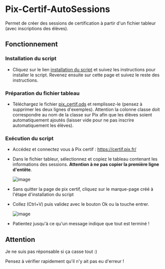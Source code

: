 # Pix-Certif-AutoSessions
 
Permet de créer des sessions de certification à partir d'un fichier tableur (avec inscriptions des élèves).

## Fonctionnement

### Installation du script

- Cliquez sur le lien [installation du script](https://degrangem.github.io/Pix-Certif-AutoSessions/) et suivez les instructions pour installer le script. Revenez ensuite sur cette page et suivez le reste des instructions.

### Préparation du fichier tableau

- Téléchargez le fichier [pix_certif.ods](https://github.com/DegrangeM/Pix-Certif-AutoSessions/raw/master/pix_certif.ods) et remplissez-le (pensez à supprimer les deux lignes d'exemples). Attention la colonne classe doit correspondre au nom de la classe sur Pix afin que les élèves soient automatiquement ajoutés (laisser vide pour ne pas inscrire automatiquement les élèves).

### Exécution du script

- Accédez et connectez vous à Pix certif : https://certif.pix.fr/

- Dans le fichier tableur, sélectionnez et copiez le tableau contenant les informations des sessions. **Attention à ne pas copier la première ligne d'entête**.

  ![image](https://user-images.githubusercontent.com/53106394/214413223-c3777489-3b1b-4eb3-a7a4-d610854d9f84.png)

- Sans quitter la page de pix certif, cliquez sur le marque-page créé à l'étape d'installation du script

- Collez (Ctrl+V) puis validez avec le bouton Ok ou la touche entrer.

  ![image](https://user-images.githubusercontent.com/53106394/214414374-d024e7cb-01de-4892-8f16-bd378d30d874.png)

- Patientez jusqu'à ce qu'un message indique que tout est terminé !

## Attention

Je ne suis pas réponsable si ça casse tout :)

Pensez à vérifier rapidement qu'il n'y ait pas eu d'erreur !
